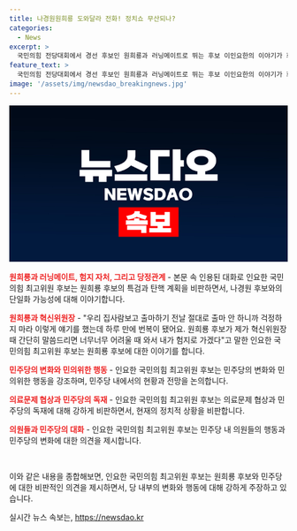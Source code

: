 ```yaml
---
title: 나경원원희룡 도와달라 전화! 정치쇼 무산되나?
categories:
  - News
excerpt: >
  국민의힘 전당대회에서 경선 후보인 원희룡과 러닝메이트로 뛰는 후보 이인요한의 이야기가 화제다. 이인요한은 원희룡 후보와의 의리와 정치적 경쟁, 당정관계, 한동훈 후보와의 관계, 본회의 표결, 그리고 국민의 응원 등 다양한 주제를 다루며, 국민의 관심을 끌고 있다. 민심과 당심의 차이, 민주당에 대한 비판, 그리고 한동훈 후보와의 관계 등이 눈길을 끈다. SBS의 인터뷰 프로그램을 통해 이야기된 내용은 다양한 이슈에 대한 인요한 의원의 생각을 고스란히 담고 있다.
feature_text: >
  국민의힘 전당대회에서 경선 후보인 원희룡과 러닝메이트로 뛰는 후보 이인요한의 이야기가 화제다. 이인요한은 원희룡 후보와의 의리와 정치적 경쟁, 당정관계, 한동훈 후보와의 관계, 본회의 표결, 그리고 국민의 응원 등 다양한 주제를 다루며, 국민의 관심을 끌고 있다. 민심과 당심의 차이, 민주당에 대한 비판, 그리고 한동훈 후보와의 관계 등이 눈길을 끈다. SBS의 인터뷰 프로그램을 통해 이야기된 내용은 다양한 이슈에 대한 인요한 의원의 생각을 고스란히 담고 있다.
image: '/assets/img/newsdao_breakingnews.jpg'
---
```


<p><img src="/assets/img/newsdao_breakingnews.jpg" alt="flaretime 속보" /></p>

<p><b><span style="color: #ee2323;">원희룡과 러닝메이트, 험지 자처, 그리고 당정관계</span></b>
- 본문 속 인용된 대화로 인요한 국민의힘 최고위원 후보는 원희룡 후보의 특검과 탄핵 계획을 비판하면서, 나경원 후보와의 단일화 가능성에 대해 이야기합니다.</p>

<p><b><span style="color: #ee2323;">원희룡과 혁신위원장</span></b>
- "우리 집사람보고 출마하기 전날 절대로 출마 안 하니까 걱정하지 마라 이렇게 얘기를 했는데 하루 만에 번복이 됐어요. 원희룡 후보가 제가 혁신위원장 때 간단히 말씀드리면 너무너무 어려울 때 와서 내가 험지로 가겠다"고 말한 인요한 국민의힘 최고위원 후보는 원희룡 후보에 대한 이야기를 합니다.</p>

<p><b><span style="color: #ee2323;">민주당의 변화와 민의위한 행동</span></b>
- 인요한 국민의힘 최고위원 후보는 민주당의 변화와 민의위한 행동을 강조하며, 민주당 내에서의 현황과 전망을 논의합니다.</p>

<p><b><span style="color: #ee2323;">의료문제 협상과 민주당의 독재</span></b>
- 인요한 국민의힘 최고위원 후보는 의료문제 협상과 민주당의 독재에 대해 강하게 비판하면서, 현재의 정치적 상황을 비판합니다.</p>

<p><b><span style="color: #ee2323;">의원들과 민주당의 대화</span></b>
- 인요한 국민의힘 최고위원 후보는 민주당 내 의원들의 행동과 민주당의 변화에 대한 의견을 제시합니다.</p>

<p data-ke-size="size16">&nbsp;</p>

<p>이와 같은 내용을 종합해보면, 인요한 국민의힘 최고위원 후보는 원희룡 후보와 민주당에 대한 비판적인 의견을 제시하면서, 당 내부의 변화와 행동에 대해 강하게 주장하고 있습니다.</p>
실시간 뉴스 속보는, <a href="https://newsdao.kr" rel="dofollow">https://newsdao.kr</a>


